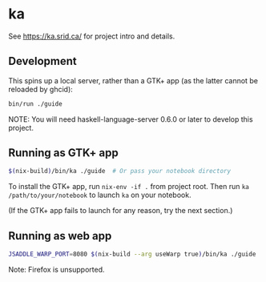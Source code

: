 # ka

See <https://ka.srid.ca/> for project intro and details.

## Development

This spins up a local server, rather than a GTK+ app (as the latter cannot be reloaded by ghcid):

```bash
bin/run ./guide
```

NOTE: You will need haskell-language-server 0.6.0 or later to develop this project.

## Running as GTK+ app

```bash
$(nix-build)/bin/ka ./guide  # Or pass your notebook directory
```

To install the GTK+ app, run `nix-env -if .` from project root. Then run `ka /path/to/your/notebook` to launch `ka` on your notebook.

(If the GTK+ app fails to launch for any reason, try the next section.)

## Running as web app

```bash
JSADDLE_WARP_PORT=8080 $(nix-build --arg useWarp true)/bin/ka ./guide
```

Note: Firefox is unsupported.